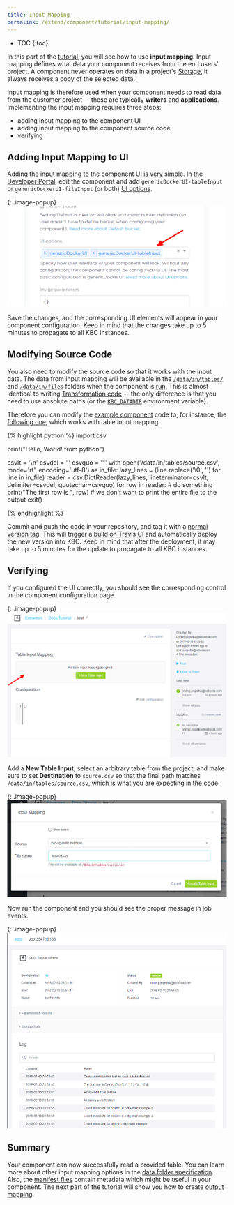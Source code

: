 ```yaml
---
title: Input Mapping
permalink: /extend/component/tutorial/input-mapping/
---
```


* TOC
{:toc}

In this part of the [tutorial](/extend/component/tutorial/), you will see how to use **input mapping**. Input mapping
defines what data your component receives from the end users' project. A component never
operates on data in a project's [Storage](https://help.keboola.com/storage/),
it always receives a copy of the selected data.

Input mapping is therefore used when your component needs to read data from the customer
project -- these are typically **writers** and **applications**. Implementing the input mapping requires three steps:

- adding input mapping to the component UI
- adding input mapping to the component source code
- verifying

## Adding Input Mapping to UI
Adding the input mapping to the component UI is very simple. In the [Developer Portal](https://components.keboola.com/), edit the component
and add `genericDockerUI-tableInput` or `genericDockerUI-fileInput` (or both) [UI options](/extend/component/ui-options/).

{: .image-popup}
![Screenshot -- Input Mapping Configuration](/extend/component/tutorial/input-mapping-1.png)

Save the changes, and the corresponding UI elements will appear in your component configuration. Keep in mind that the changes
take up to 5 minutes to propagate to all KBC instances.

## Modifying Source Code
You also need to modify the source code so that it works with the input data. The data from input mapping will be available in the
[`/data/in/tables/`](/extend/common-interface/folders/#folder-dataintables) and
[`/data/in/files`](/extend/common-interface/folders/#folder-datainfiles) folders when the component is
[run](/extend/docker-runner/). This is almost identical to writing
[Transformation code](https://help.keboola.com/manipulation/transformations/) -- the only difference is that you need to
use absolute paths (or the [`KBC_DATADIR`](/extend/common-interface/environment/#environment-variables) environment variable).

Therefore you can modify the [example component](/extend/component/tutorial/) code to, for instance, the
[following one](https://github.com/keboola/ex-docs-tutorial), which works with table input mapping.

{% highlight python %}
import csv

print("Hello, World! from python")

csvlt = '\n'
csvdel = ','
csvquo = '"'
with open('/data/in/tables/source.csv', mode='rt', encoding='utf-8') as in_file:
    lazy_lines = (line.replace('\0', '') for line in in_file)
    reader = csv.DictReader(lazy_lines, lineterminator=csvlt, delimiter=csvdel, quotechar=csvquo)
    for row in reader:
        # do something
        print("The first row is ", row)
        # we don't want to print the entire file to the output
        exit()

{% endhighlight %}

Commit and push the code in your repository, and tag it with a [normal version tag](https://semver.org/#spec-item-2).
This will trigger a [build on Travis CI](https://docs.travis-ci.com/) and automatically
deploy the new version into KBC. Keep in mind that after the deployment, it may take up to 5 minutes for the update to propagate to all KBC instances.

## Verifying
If you configured the UI correctly, you should see the corresponding control in the component
configuration page.

{: .image-popup}
![Screenshot -- Component Configuration](/extend/component/tutorial/input-mapping-2.png)

Add a **New Table Input**, select an arbitrary table from the project, and make sure to set **Destination** to `source.csv`
so that the final path matches `/data/in/tables/source.csv`, which is what you are expecting in the code.

{: .image-popup}
![Screenshot -- Input Mapping Detail](/extend/component/tutorial/input-mapping-3.png)

Now run the component and you should see the proper message in job events.

{: .image-popup}
![Screenshot -- Input Mapping Events](/extend/component/tutorial/input-mapping-4.png)

## Summary
Your component can now successfully read a provided table. You can learn
more about other input mapping options in the
[data folder specification](/extend/common-interface/folders/). Also, the
[manifest files](/extend/common-interface/manifest-files/) contain metadata which
might be useful in your component. The next part of the tutorial will show you
how to create [output mapping](/extend/component/tutorial/output-mapping/).
